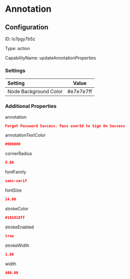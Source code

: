 # Annotation
## Configuration
ID:  lo7pgy7b5z

Type: action 

CapabilityName: updateAnnotationProperties

### Settings
| Setting | Value  |
| :------------------------ | ---------------------------------------- |
| Node Background Color | #e7e7e7ff | 

 




### Additional Properties
annotation
 ```json 
Forgot Password Success. Pass userId to Sign On Success
```


annotationTextColor
 ```json 
#000000
```


cornerRadius
 ```json 
8.00
```


fontFamily
 ```json 
sans-serif
```


fontSize
 ```json 
14.00
```


strokeColor
 ```json 
#181818ff
```


strokeEnabled
 ```json 
true
```


strokeWidth
 ```json 
1.00
```


width
 ```json 
400.00
```



